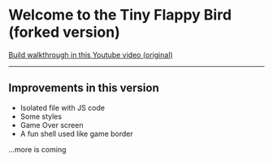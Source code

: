# Welcome to the Tiny Flappy Bird (forked version)

[Build walkthrough in this Youtube video (original)](https://www.youtube.com/watch?v=mfk8Rk2eUJY)

---

## Improvements in this version

- Isolated file with JS code
- Some styles
- Game Over screen
- A fun shell used like game border

...more is coming